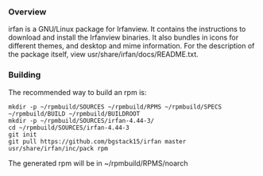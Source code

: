 ### Overview
irfan is a GNU/Linux package for Irfanview.
It contains the instructions to download and install the Irfanview binaries. It also bundles in icons for different themes, and desktop and mime information. 
For the description of the package itself, view usr/share/irfan/docs/README.txt.

### Building
The recommended way to build an rpm is:

    mkdir -p ~/rpmbuild/SOURCES ~/rpmbuild/RPMS ~/rpmbuild/SPECS ~/rpmbuild/BUILD ~/rpmbuild/BUILDROOT
    mkdir -p ~/rpmbuild/SOURCES/irfan-4.44-3/
    cd ~/rpmbuild/SOURCES/irfan-4.44-3
    git init
    git pull https://github.com/bgstack15/irfan master
    usr/share/irfan/inc/pack rpm

The generated rpm will be in ~/rpmbuild/RPMS/noarch
